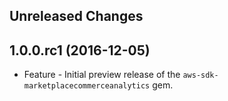 Unreleased Changes
------------------

1.0.0.rc1 (2016-12-05)
------------------

* Feature - Initial preview release of the `aws-sdk-marketplacecommerceanalytics` gem.

